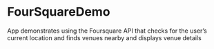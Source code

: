 # FourSquareDemo

App demonstrates using the Foursquare API that checks for the user’s current location and finds venues nearby and displays venue details